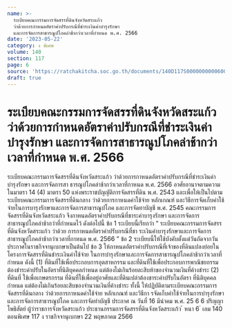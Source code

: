 ```yaml
---
name: >-
  ระเบียบคณะกรรมการจัดสรรที่ดินจังหวัดสระแก้ว
  ว่าด้วยการกำหนดอัตราค่าปรับกรณีที่ชำระเงินค่าบำรุงรักษา
  และการจัดการสาธารณูปโภคล่าช้ากว่าเวลาที่กำหนด พ.ศ. 2566
date: '2023-05-22'
category: ง พิเศษ
volume: 140
section: 117
page: 6
source: 'https://ratchakitcha.soc.go.th/documents/140D117S0000000000600.pdf'
draft: true
---
```


# ระเบียบคณะกรรมการจัดสรรที่ดินจังหวัดสระแก้ว ว่าด้วยการกำหนดอัตราค่าปรับกรณีที่ชำระเงินค่าบำรุงรักษา และการจัดการสาธารณูปโภคล่าช้ากว่าเวลาที่กำหนด พ.ศ. 2566

ระเบียบคณะกรรมการจัดสรรที่ดินจังหวัดสระแก้ว ว่าด้วยการกาหนดอัตราค่าปรับกรณีที่ชำระเงินค่าบำรุงรักษา และการจัดการสา ธารณูปโภคล่าช้ากว่าเวลาที่กาหนด พ.ศ. 2566 อาศัยอานาจตามความในมาตรา 14 (4) มาตรา 50 แห่งพระราชบัญญัติการจัดสรรที่ดิน พ.ศ. 2543 และเพื่อให้เป็นไปตามระเบียบคณะกรรมการจัดสรรที่ดินกลาง ว่าด้วยการกาหนดค่าใช้จ่าย หลักเกณฑ์ และวิธีการจัดเก็บค่าใช้จ่ายในการบารุงรักษาและการจัดการสาธารณูปโภค และการจัดทาบัญชี พ.ศ. 2545 คณะกรรมการจัดสรรที่ดินจังหวัดสระแก้ว จึงกาหนดอัตราค่าปรับกรณีที่ชาระค่าบารุงรักษา และการจัดการสาธารณูปโภคล่าช้ากว่าที่กำหนดไว้ ดังต่อไปนี้ ข้อ 1 ระเบียบนี้เรียกว่า “ ระเบียบคณะกรรมการจัดสรรที่ดินจังหวัดสระแก้ว ว่าด้วย การกาหนดอัตราค่าปรับกรณีที่ชา ระเงินค่าบารุงรักษาและการจัดการสาธารณูปโภคล่าช้ากว่าเวลาที่กาหนด พ.ศ. 2566 ” ข้อ 2 ระเบียบนี้ให้ใช้บังคับตั้งแต่วันถัดจากวันประกาศในราชกิจจานุเบกษาเป็นต้นไป ข้อ 3 ให้กาหนดอัตราค่าปรับกรณีที่เจ้าของที่ดินแปลงย่อยในโครงการจัดสรรที่ดินชำระเงินค่าใช้จ่าย ในการบำรุงรักษาและการจัดการสาธารณูปโภคล่าช้ากว่าเวลาที่กำหนด ดังนี้ (1) ที่ดินที่ใช้เพื่อประกอบการอุตสาหกรรม และที่ดินที่ใช้เพื่อประกอบการพาณิชยกรรม ต้องชำระค่าปรับในอัตราที่นิติบุคคลกำหนด แต่ต้องไม่เกินร้อยละสิบห้าของจำนวนเงินที่ค้างชำระ (2) ที่ดินที่ ใช้เพื่อเกษตรกรรม ที่ดินที่ใช้เพื่ออยู่อาศัยและที่ดินเปล่าต้องชาระค่าปรับในอัตรา ที่นิติบุคคลกำหนด แต่ต้องไม่เกินร้อยละสิบของจำนวนเงินที่ค้างชำระ ทั้งนี้ ให้ปฏิบัติตามระเบียบคณะกรรมการจัดสรรที่ดินกลาง ว่าด้วยการกาหนดค่าใช้จ่าย หลักเกณฑ์ และวิธีกา รจัดเก็บค่าใช้จ่ายในการบำรุงรักษาและการจัดการสาธารณูปโภค และการจัดทำบัญชี ประกาศ ณ วันที่ 16 มีนำคม พ.ศ. 25 6 6 ปริญญา โพธิสัตย์ ผู้ว่าราชการจังหวัดสระแก้ว ประธานกรรมการจัดสรรที่ดินจังหวัดสระแก้ว ้ หนา 6 ่ เลม 140 ตอนพิเศษ 117 ง ราชกิจจานุเบกษา 22 พฤษภาคม 2566
